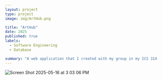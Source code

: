 ```yaml
---
layout: project
type: project
image: img/ArtHub.png

title: "ArtHub"
date: 2025
published: true
labels:
  - Software Engineering
  - Database

summary: "A web application that I created with my group in my ICS 314 Software Engineering class."
---
```


![Screen Shot 2025-05-16 at 3 03 06 PM](https://github.com/user-attachments/assets/5f5d3d05-3b25-4163-9f95-31d672246cbf)
